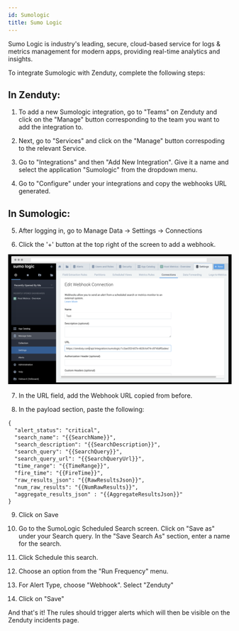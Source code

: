 ```yaml
---
id: Sumologic
title: Sumo Logic
---
```

Sumo Logic is industry's leading, secure, cloud-based service for logs & metrics management for modern apps, providing real-time analytics and insights.

To integrate Sumologic with Zenduty, complete the following steps:

## In Zenduty:

1. To add a new Sumologic integration, go to "Teams" on Zenduty and click on the "Manage" button corresponding to the team you want to add the integration to.

2. Next, go to "Services" and click on the "Manage" button correspoding to the relevant Service.

3. Go to "Integrations" and then "Add New Integration". Give it a name and select the application "Sumologic" from the dropdown menu.

4. Go to "Configure" under your integrations and copy the webhooks URL generated.

## In Sumologic:

5. After logging in, go to Manage Data -> Settings -> Connections

6. Click the '+' button at the top right of the screen to add a webhook.

![](/img/Integrations/Sumologic/1.png)

7. In the URL field, add the Webhook URL copied from before.

8. In the payload section, paste the following:

```
{
  "alert_status": "critical",
  "search_name": "{{SearchName}}",
  "search_description": "{{SearchDescription}}",
  "search_query": "{{SearchQuery}}",
  "search_query_url": "{{SearchQueryUrl}}",
  "time_range": "{{TimeRange}}",
  "fire_time": "{{FireTime}}",
  "raw_results_json": "{{RawResultsJson}}",
  "num_raw_results": "{{NumRawResults}}",
  "aggregate_results_json" : "{{AggregateResultsJson}}"
}
```

9. Click on Save

10. Go to the SumoLogic Scheduled Search screen. Click on "Save as" under your Search query. In the "Save Search As" section, enter a name for the search.

11. Click Schedule this search.

12. Choose an option from the "Run Frequency" menu.

13. For Alert Type, choose "Webhook". Select "Zenduty"

14. Click on "Save"

And that's it! The rules should trigger alerts which will then be visible on the Zenduty incidents page.